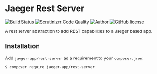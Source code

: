 # Jaeger Rest Server

[![Build Status](https://travis-ci.org/jaeger-app/rest-server.svg?branch=master)](https://travis-ci.org/jaeger-app/rest-server)
[![Scrutinizer Code Quality](https://scrutinizer-ci.com/g/jaeger-app/rest-server/badges/quality-score.png?b=master)](https://scrutinizer-ci.com/g/jaeger-app/rest-server/?branch=master)
[![Author](http://img.shields.io/badge/author-@mithra62-blue.svg?style=flat-square)](https://twitter.com/mithra62)
[![GitHub license](https://img.shields.io/badge/license-MIT-blue.svg)](https://raw.githubusercontent.com/jaeger-app/bootstrap/master/LICENSE) 

A rest server abstraction to add REST capabilities to a Jaeger based app.

## Installation

Add `jaeger-app/rest-server` as a requirement to your `composer.json`:

```bash
$ composer require jaeger-app/rest-server
```
